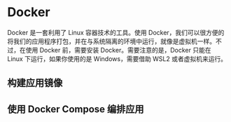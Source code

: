 # Docker

Docker 是一套利用了 Linux 容器技术的工具。使用 Docker，我们可以很方便的将我们的应用程序打包，并在与系统隔离的环境中运行，就像是虚拟机一样。不过，在使用 Docker 前，需要安装 Docker。需要注意的是，Docker 只能在 Linux 下运行，如果你使用的是 Windows，需要借助 WSL2 或者虚拟机来运行。

## 构建应用镜像

## 使用 Docker Compose 编排应用


